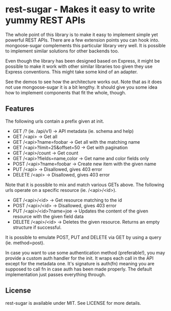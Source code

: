 # rest-sugar - Makes it easy to write yummy REST APIs

The whole point of this library is to make it easy to implement simple
yet powerful REST APIs. There are a few extension points you can hook
into. mongoose-sugar complements this particular library very well.
It is possible to implement similar solutions for other backends too.

Even though the library has been designed based on Express, it might be
possible to make it work with other similar libraries too given they use
Express conventions. This might take some kind of an adapter.

See the demos to see how the architecture works out. Note that as it does
not use mongoose-sugar it is a bit lengthy. It should give you some idea
how to implement components that fit the whole, though.

## Features

The following urls contain a prefix given at init.

* GET /? (ie. /api/v1) -&gt; API metadata (ie. schema and help)
* GET /&lt;api&gt; -&gt; Get all
* GET /&lt;api&gt;?name=foobar -&gt; Get all with the matching name
* GET /&lt;api&gt;?limit=25&offset=50 -&gt; Get with pagination
* GET /&lt;api&gt;/count -&gt; Get count
* GET /&lt;api&gt;?fields=name,color -&gt; Get name and color fields only
* POST /&lt;api&gt;?name=foobar -&gt; Create new item with the given name
* PUT /&lt;api&gt; -&gt; Disallowed, gives 403 error
* DELETE /&lt;api&gt; -&gt; Disallowed, gives 403 error

Note that it is possible to mix and match various GETs above. The following
urls operate on a specific resource (ie. /&lt;api&gt;/&lt;id&gt;).

* GET /&lt;api&gt;/&lt;id&gt; -&gt; Get resource matching to the id
* POST /&lt;api&gt;/&lt;id&gt; -&gt; Disallowed, gives 403 error
* PUT /&lt;api&gt;/&lt;id&gt;?name=joe -&gt; Updates the content of the given resource with
  the given field data
* DELETE /&lt;api&gt;/&lt;id&gt; -&gt; Deletes the given resource. Returns an empty structure
  if successful.

It is possible to emulate POST, PUT and DELETE via GET by using a query (ie.
method=post).

In case you want to use some authentication method (preferable!), you may
provide a custom auth handler for the init. It wraps each call in the API
except for the metadata one. It's signature is auth(fn) meaning you are
supposed to call fn in case auth has been made properly. The default
implementation just passes everything through.

## License

rest-sugar is available under MIT. See LICENSE for more details.

